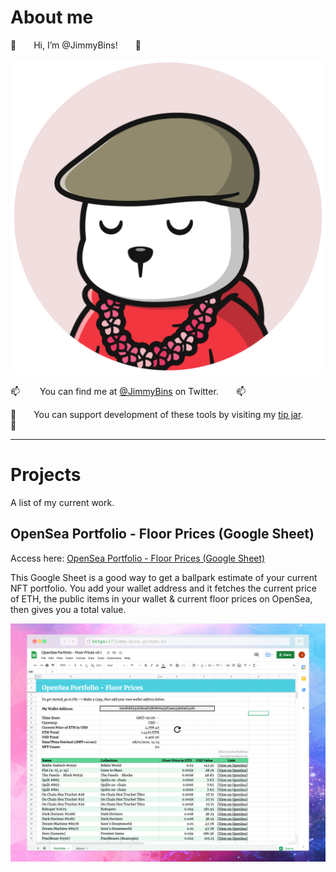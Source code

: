 # About me

👋  Hi, I’m @JimmyBins!  👋

![An image of a sleepy Winter Bear NFT. Has a brown flat cap, a red hoodie, a pink flower necklace.](assets/bins-circle.png)

📫   You can find me at [@JimmyBins](https://twitter.com/JimmyBins) on Twitter.  📫

🎁  You can support development of these tools by visiting my [tip jar](https://jimmy-bins.io/tipjar).  🎁

---

# Projects

A list of my current work.

## OpenSea Portfolio - Floor Prices (Google Sheet)

Access here: [OpenSea Portfolio - Floor Prices (Google Sheet)](https://docs.google.com/spreadsheets/d/1gRqTrFS0BR6LTgnn8lv_baqEqUIOYhe2avEZ47QLj60/edit?usp=sharing)

This Google Sheet is a good way to get a ballpark estimate of your current NFT portfolio. You add your wallet address and it fetches the current price of ETH, the public items in your wallet & current floor prices on OpenSea, then gives you a total value. 

![A screenshot of the OpenSea Portfolio Google Sheet, showing how the spreadsheet is laid out.](assets/opensea-portfolio.png)


